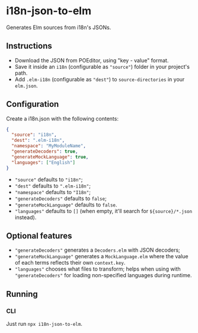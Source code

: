# i18n-json-to-elm

Generates Elm sources from i18n's JSONs.

## Instructions

- Download the JSON from POEditor, using "key - value" format.
- Save it inside an `i18n` (configurable as `"source"`) folder in your project's path.
- Add `.elm-i18n` (configurable as `"dest"`) to `source-directories` in your `elm.json`.

## Configuration

Create a i18n.json with the following contents:

```json
{
  "source": "i18n",
  "dest": ".elm-i18n",
  "namespace": "MyModuleName",
  "generateDecoders": true,
  "generateMockLanguage": true,
  "languages": ["English"]
}
```

- `"source"` defaults to `"i18n"`;
- `"dest"` defaults to `".elm-i18n"`;
- `"namespace"` defaults to `"I18n"`;
- `"generateDecoders"` defaults to `false`;
- `"generateMockLanguage"` defaults to `false`.
- `"languages"` defaults to `[]` (when empty, it'll search for `${source}/*.json` instead).

## Optional features

- `"generateDecoders"` generates a `Decoders.elm` with JSON decoders;
- `"generateMockLanguage"` generates a `MockLanguage.elm` where the value of each terms reflects their own `context.key`.
- `"languages"` chooses what files to transform; helps when using with `"generateDecoders"` for loading non-specified languages during runtime.

## Running

### CLI

Just run `npx i18n-json-to-elm`.
